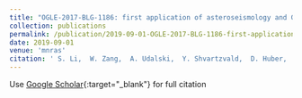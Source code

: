 ```yaml
---
title: "OGLE-2017-BLG-1186: first application of asteroseismology and Gaussian processes to microlensing"
collection: publications
permalink: /publication/2019-09-01-OGLE-2017-BLG-1186-first-application-of-asteroseismology-and-Gaussian-processes-to-microlensing
date: 2019-09-01
venue: 'mnras'
citation: ' S. Li,  W. Zang,  A. Udalski,  Y. Shvartzvald,  D. Huber,  C. Lee,  T. Sumi,  A. Gould,  S. Mao,  P. Fouqué,  T. Wang,  S. Dong,  U. Jørgensen,  A. Cole,  P. Mróz,  M. Szymański,  J. Skowron,  R. Poleski,  I. Soszyński,  P. Pietrukowicz,  S. Kozłowski,  K. Ulaczyk,  K. Rybicki,  P. Iwanek,  J. Yee,  S. Calchi Novati,  C. Beichman,  G. Bryden,  S. Carey,  B. Gaudi,  C. Henderson,  W. Zhu,  M. Albrow,  S. Chung,  C. Han,  K. Hwang,  Y. Jung,  Y. Ryu,  I. Shin,  S. Cha,  D. Kim,  H. Kim,  S. Kim,  D. Lee,  Y. Lee,  B. Park,  R. Pogge,  I. Bond,  F. Abe,  R. Barry,  D. Bennett,  A. Bhattacharya,  M. Donachie,  A. Fukui,  Y. Hirao,  Y. Itow,  I. Kondo,  N. Koshimoto,  M. Li,  Y. Matsubara,  Y. Muraki,  S. Miyazaki,  M. Nagakane,  C. Ranc,  N. Rattenbury,  H. Suematsu,  D. Sullivan,  D. Suzuki,  P. Tristram,  A. Yonehara,  G. Christie,  J. Drummond,  J. Green,  S. Hennerley,  T. Natusch,  I. Porritt,  E. Bachelet,  D. Maoz,  R. Street,  Y. Tsapras,  V. Bozza,  M. Dominik,  M. Hundertmark,  N. Peixinho,  S. Sajadian,  M. Burgdorf,  D. Evans,  R. Figuera Jaimes,  Y. Fujii,  L. Haikala,  C. Helling,  T. Henning,  T. Hinse,  L. Mancini,  P. Longa-Peña,  S. Rahvar,  M. Rabus,  J. Skottfelt,  C. Snodgrass,  J. Southworth,  E. Unda-Sanzana,  C. von Essen,  J. Beaulieu,  J. Blackman,  K. Hill, &quot;OGLE-2017-BLG-1186: first application of asteroseismology and Gaussian processes to microlensing.&quot; mnras, 2019.'
---
```

Use [Google Scholar](https://scholar.google.com/scholar?q=OGLE+2017+BLG+1186:+first+application+of+asteroseismology+and+Gaussian+processes+to+microlensing){:target="_blank"} for full citation